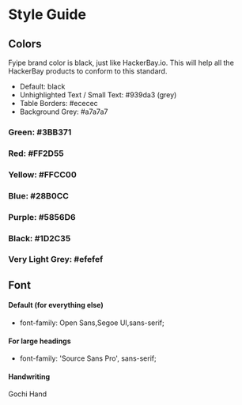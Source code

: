# Style Guide

## Colors

Fyipe brand color is black, just like HackerBay.io. This will help all the HackerBay products to conform to this standard.

-   Default: black
-   Unhighlighted Text / Small Text: #939da3 (grey)
-   Table Borders: #ececec
-   Background Grey: #a7a7a7

### Green: #3BB371

### Red: #FF2D55

### Yellow: #FFCC00

### Blue: #28B0CC

### Purple: #5856D6

### Black: #1D2C35

### Very Light Grey: #efefef

## Font

#### Default (for everything else)

-   font-family: Open Sans,Segoe UI,sans-serif;

#### For large headings

-   font-family: 'Source Sans Pro', sans-serif;

#### Handwriting

Gochi Hand
